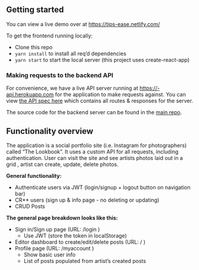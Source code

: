 ## Getting started

You can view a live demo over at https://tips-ease.netlify.com/

To get the frontend running locally:

- Clone this repo
- `yarn install` to install all req’d dependencies
- `yarn start` to start the local server (this project uses create-react-app)

### Making requests to the backend API

For convenience, we have a live API server running at https://-api.herokuapp.com for the application to make requests against. You can view [the API spec here](https://github.com/blob/master/backend/README.md) which contains all routes & responses for the server.

The source code for the backend server can be found in the [main repo](https://github.com/).

## Functionality overview

The application is a social portfolio site (i.e. Instagram for photographers) called “The Lookbook”. It uses a custom API for all requests, including authentication. User can visit the site and see artists photos laid out in a grid , artist can create, update, delete photos.

**General functionality:**

- Authenticate users via JWT (login/signup + logout button on navigation bar)
- CR** users (sign up & info page - no deleting or updating)
- CRUD Posts

**The general page breakdown looks like this:**

- Sign in/Sign up page (URL: /login )
   - Use JWT (store the token in localStorage)
- Editor dashboard to create/edit/delete posts (URL: / )
- Profile page (URL: /myaccount )
   - Show basic user info
   - List of posts populated from artist’s created posts
